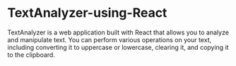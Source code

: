 # TextAnalyzer-using-React
TextAnalyzer is a web application built with React that allows you to analyze and manipulate text. You can perform various operations on your text, including converting it to uppercase or lowercase, clearing it, and copying it to the clipboard.
